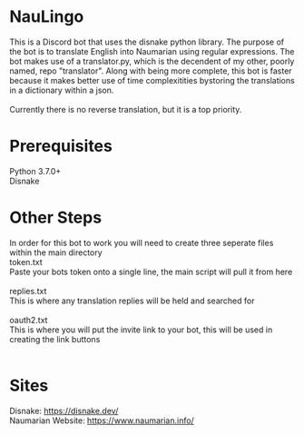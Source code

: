 # NauLingo
This is a Discord bot that uses the disnake python library. The purpose of the bot is to translate English into Naumarian using regular expressions.
The bot makes use of a translator.py, which is the decendent of my other, poorly named, repo "translator". Along with being more complete, this bot is faster
because it makes better use of time complexitities bystoring the translations in a dictionary within a json.
<br />
<br />
Currently there is no reverse translation, but it is a top priority.

# Prerequisites
Python 3.7.0+<br />
Disnake

# Other Steps
In order for this bot to work you will need to create three seperate files within the main directory<br />
token.txt<br />
Paste your bots token onto a single line, the main script will pull it from here<br /><br />
replies.txt<br />
This is where any translation replies will be held and searched for<br /><br />
oauth2.txt<br />
This is where you will put the invite link to your bot, this will be used in creating the link buttons<br /><br />

# Sites
Disnake: https://disnake.dev/<br />
Naumarian Website: https://www.naumarian.info/

